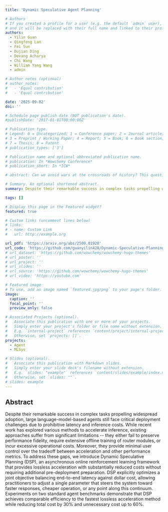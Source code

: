 ```yaml
---
title: 'Dynamic Speculative Agent Planning'

# Authors
# If you created a profile for a user (e.g. the default `admin` user), write the username (folder name) here
# and it will be replaced with their full name and linked to their profile.
authors:
  - Yilin Guan
  - Qingfeng Lan
  - Fei Sun
  - Dujian Ding
  - Devang Acharya
  - Chi Wang
  - William Yang Wang
  - admin

# Author notes (optional)
# author_notes:
#   - 'Equal contribution'
#   - 'Equal contribution'

date: '2025-09-02'
doi: ''

# Schedule page publish date (NOT publication's date).
#publishDate: '2017-01-01T00:00:00Z'

# Publication type.
# Legend: 0 = Uncategorized; 1 = Conference paper; 2 = Journal article;
# 3 = Preprint / Working Paper; 4 = Report; 5 = Book; 6 = Book section;
# 7 = Thesis; 8 = Patent
# publication_types: ['3']

# Publication name and optional abbreviated publication name.
# publication: In *Wowchemy Conference*
# publication_short: In *ICW*

# abstract: Can we avoid wars at the crossroads of history? This question has been pursued by individuals, scholars, policymakers, and organizations throughout human history. In this research, we attempt to answer the question based on the recent advances of Artificial Intelligence (AI) and Large Language Models (LLMs). We propose \textbf{WarAgent}, an LLM-powered multi-agent AI system, to simulate the participating countries, their decisions, and the consequences, in historical international conflicts, including the World War I (WWI), the World War II (WWII), and the Warring States Period (WSP) in Ancient China. By evaluating the simulation effectiveness, we examine the advancements and limitations of cutting-edge AI systems' abilities in studying complex collective human behaviors such as international conflicts under diverse settings. In these simulations, the emergent interactions among agents also offer a novel perspective for examining the triggers and conditions that lead to war. Our findings offer data-driven and AI-augmented insights that can redefine how we approach conflict resolution and peacekeeping strategies. The implications stretch beyond historical analysis, offering a blueprint for using AI to understand human history and possibly prevent future international conflicts. Code and data are available at [this url](https://github.com/agiresearch/WarAgent). 

# Summary. An optional shortened abstract.
summary: Despite their remarkable success in complex tasks propelling widespread adoption, large language-model-based agents still face critical deployment challenges due to prohibitive latency and inference costs. While recent work has explored various methods to accelerate inference, existing approaches suffer from significant limitations -- they either fail to preserve performance fidelity, require extensive offline training of router modules, or incur excessive operational costs. Moreover, they provide minimal user control over the tradeoff between acceleration and other performance metrics. To address these gaps, we introduce Dynamic Speculative Planning (DSP), an asynchronous online reinforcement learning framework that provides lossless acceleration with substantially reduced costs without requiring additional pre-deployment preparation. DSP explicitly optimizes a joint objective balancing end-to-end latency against dollar cost, allowing practitioners to adjust a single parameter that steers the system toward faster responses, cheaper operation, or any point along this continuum. Experiments on two standard agent benchmarks demonstrate that DSP achieves comparable efficiency to the fastest lossless acceleration method while reducing total cost by 30% and unnecessary cost up to 60%.

tags: []

# Display this page in the Featured widget?
featured: true

# Custom links (uncomment lines below)
# links:
# - name: Custom Link
#   url: http://example.org

url_pdf: 'https://arxiv.org/abs/2509.01920'
url_code: 'https://github.com/guanyilin428/Dynamic-Speculative-Planning'
# url_dataset: 'https://github.com/wowchemy/wowchemy-hugo-themes'
# url_poster: ''
# url_project: ''
# url_slides: ''
# url_source: 'https://github.com/wowchemy/wowchemy-hugo-themes'
# url_video: 'https://youtube.com'

# Featured image
# To use, add an image named `featured.jpg/png` to your page's folder.
image:
  caption: ''
  focal_point: ''
  preview_only: false

# Associated Projects (optional).
#   Associate this publication with one or more of your projects.
#   Simply enter your project's folder or file name without extension.
#   E.g. `internal-project` references `content/project/internal-project/index.md`.
#   Otherwise, set `projects: []`.
projects:
  - Agent
  - MLSys

# Slides (optional).
#   Associate this publication with Markdown slides.
#   Simply enter your slide deck's filename without extension.
#   E.g. `slides: "example"` references `content/slides/example/index.md`.
#   Otherwise, set `slides: ""`.
# slides: example
---
```


<!-- {{% callout note %}}
Click the _Cite_ button above to demo the feature to enable visitors to import publication metadata into their reference management software.
{{% /callout %}}

{{% callout note %}}
Create your slides in Markdown - click the _Slides_ button to check out the example.
{{% /callout %}} -->

## Abstract
Despite their remarkable success in complex tasks propelling widespread adoption, large language-model-based agents still face critical deployment challenges due to prohibitive latency and inference costs. While recent work has explored various methods to accelerate inference, existing approaches suffer from significant limitations -- they either fail to preserve performance fidelity, require extensive offline training of router modules, or incur excessive operational costs. Moreover, they provide minimal user control over the tradeoff between acceleration and other performance metrics. To address these gaps, we introduce Dynamic Speculative Planning (DSP), an asynchronous online reinforcement learning framework that provides lossless acceleration with substantially reduced costs without requiring additional pre-deployment preparation. DSP explicitly optimizes a joint objective balancing end-to-end latency against dollar cost, allowing practitioners to adjust a single parameter that steers the system toward faster responses, cheaper operation, or any point along this continuum. Experiments on two standard agent benchmarks demonstrate that DSP achieves comparable efficiency to the fastest lossless acceleration method while reducing total cost by 30% and unnecessary cost up to 60%.
